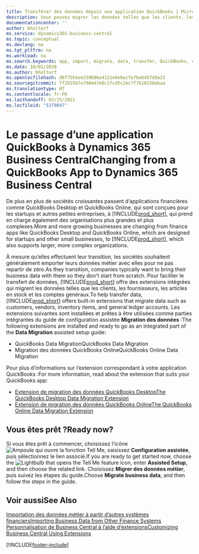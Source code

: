 ```yaml
---
title: Transférer des données depuis une application QuickBooks | Microsoft Docs
description: Vous pouvez migrer les données telles que les clients, les fournisseurs, les articles en stock et les comptes généraux des applications QuickBooks vers Business Central.
documentationcenter: ''
author: bholtorf
ms.service: dynamics365-business-central
ms.topic: conceptual
ms.devlang: na
ms.tgt_pltfrm: na
ms.workload: na
ms.search.keywords: app, import, migrate, data, transfer, QuickBooks, customize
ms.date: 10/01/2020
ms.author: bholtorf
ms.openlocfilehash: d6f75b5ee339606e4131e0e8acfe7be6457d9a22
ms.sourcegitcommit: ff2b55b7e790447e0c1fcd5c2ec7f7610338ebaa
ms.translationtype: HT
ms.contentlocale: fr-FR
ms.lasthandoff: 02/15/2021
ms.locfileid: "5379047"
---
```

# <a name="changing-from-a-quickbooks-app-to-dynamics-365-business-central"></a><span data-ttu-id="e92d5-103">Le passage d’une application QuickBooks à Dynamics 365 Business Central</span><span class="sxs-lookup"><span data-stu-id="e92d5-103">Changing from a QuickBooks App to Dynamics 365 Business Central</span></span>
<span data-ttu-id="e92d5-104">De plus en plus de sociétés croissantes passent d’applications financières comme QuickBooks Desktop et QuickBooks Online, qui sont conçues pour les startups et autres petites entreprises, à [!INCLUDE[prod_short](includes/prod_short.md)], qui prend en charge également des organisations plus grandes et plus complexes.</span><span class="sxs-lookup"><span data-stu-id="e92d5-104">More and more growing businesses are changing from finance apps like QuickBooks Desktop and QuickBooks Online, which are designed for startups and other small businesses, to [!INCLUDE[prod_short](includes/prod_short.md)], which also supports larger, more complex organizations.</span></span> 

<span data-ttu-id="e92d5-105">À mesure qu’elles effectuent leur transition, les sociétés souhaitent généralement emporter leurs données métier avec elles pour ne pas repartir de zéro.</span><span class="sxs-lookup"><span data-stu-id="e92d5-105">As they transition, companies typically want to bring their business data with them so they don't start from scratch.</span></span> <span data-ttu-id="e92d5-106">Pour faciliter le transfert de données, [!INCLUDE[prod_short](includes/prod_short.md)] offre des extensions intégrées qui migrent les données telles que les clients, les fournisseurs, les articles en stock et les comptes généraux.</span><span class="sxs-lookup"><span data-stu-id="e92d5-106">To help transfer data, [!INCLUDE[prod_short](includes/prod_short.md)] offers built-in extensions that migrate data such as customers, vendors, inventory items, and general ledger accounts.</span></span> <span data-ttu-id="e92d5-107">Les extensions suivantes sont installées et prêtes à être utilisées comme parties intégrantes du guide de configuration assistée **Migration des données** :</span><span class="sxs-lookup"><span data-stu-id="e92d5-107">The following extensions are installed and ready to go as an integrated part of the **Data Migration** assisted setup guide:</span></span>

* <span data-ttu-id="e92d5-108">QuickBooks Data Migration</span><span class="sxs-lookup"><span data-stu-id="e92d5-108">QuickBooks Data Migration</span></span> 
* <span data-ttu-id="e92d5-109">Migration des données QuickBooks Online</span><span class="sxs-lookup"><span data-stu-id="e92d5-109">QuickBooks Online Data Migration</span></span>

<span data-ttu-id="e92d5-110">Pour plus d’informations sur l’extension correspondant à votre application QuickBooks :</span><span class="sxs-lookup"><span data-stu-id="e92d5-110">For more information, read about the extension that suits your QuickBooks app:</span></span>   

* [<span data-ttu-id="e92d5-111">Extension de migration des données QuickBooks Desktop</span><span class="sxs-lookup"><span data-stu-id="e92d5-111">The QuickBooks Desktop Data Migration Extension</span></span>](ui-extensions-quickbooks-data-migration.md)
* [<span data-ttu-id="e92d5-112">Extension de migration des données QuickBooks Online</span><span class="sxs-lookup"><span data-stu-id="e92d5-112">The QuickBooks Online Data Migration Extension</span></span>](ui-extensions-quickbooks-online-data-migration.md)

## <a name="ready-now"></a><span data-ttu-id="e92d5-113">Vous êtes prêt ?</span><span class="sxs-lookup"><span data-stu-id="e92d5-113">Ready now?</span></span>
<span data-ttu-id="e92d5-114">Si vous êtes prêt à commencer, choisissez l’icône ![Ampoule qui ouvre la fonction Tell Me](media/ui-search/search_small.png "Dites-moi ce que vous voulez faire"), saisissez **Configuration assistée**, puis sélectionnez le lien associé.</span><span class="sxs-lookup"><span data-stu-id="e92d5-114">If you are ready to get started now, choose the ![Lightbulb that opens the Tell Me feature](media/ui-search/search_small.png "Tell me what you want to do") icon, enter **Assisted Setup**, and then choose the related link.</span></span> <span data-ttu-id="e92d5-115">Choisissez **Migrer des données métier**, puis suivez les étapes du guide.</span><span class="sxs-lookup"><span data-stu-id="e92d5-115">Choose **Migrate business data**, and then follow the steps in the guide.</span></span>

## <a name="see-also"></a><span data-ttu-id="e92d5-116">Voir aussi</span><span class="sxs-lookup"><span data-stu-id="e92d5-116">See Also</span></span>
[<span data-ttu-id="e92d5-117">Importation des données métier à partir d’autres systèmes financiers</span><span class="sxs-lookup"><span data-stu-id="e92d5-117">Importing Business Data from Other Finance Systems</span></span>](across-import-data-configuration-packages.md)  
[<span data-ttu-id="e92d5-118">Personnalisation de Business Central à l’aide d’extensions</span><span class="sxs-lookup"><span data-stu-id="e92d5-118">Customizing Business Central Using Extensions</span></span>](ui-extensions.md)   


[!INCLUDE[footer-include](includes/footer-banner.md)]